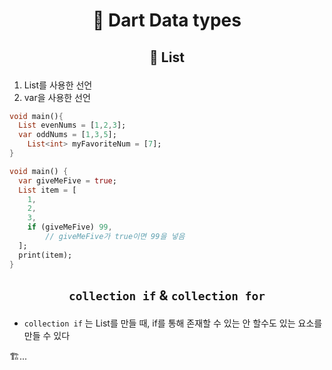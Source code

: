 # <p align="center">🎯 Dart Data types</p>


## <p align="center">📜 List</p>

1. List를 사용한 선언
2. var을 사용한 선언

```dart
void main(){
  List evenNums = [1,2,3];
  var oddNums = [1,3,5];
	List<int> myFavoriteNum = [7];
}
```

```dart
void main() {
  var giveMeFive = true;
  List item = [
    1,
    2,
    3,
    if (giveMeFive) 99, 
		// giveMeFive가 true이면 99을 넣음
  ];
  print(item);
}
```

## <p align="center">`collection if` & `collection for`</p>

- `collection if` 는 List를 만들 때, if를 통해 존재할 수 있는 안 할수도 있는 요소를 만들 수 있다

🏗...